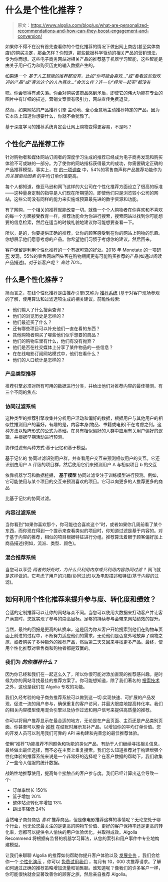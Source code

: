 # 什么是个性化推荐？

> 原文：<https://www.algolia.com/blog/ux/what-are-personalized-recommendations-and-how-can-they-boost-engagement-and-conversion/>

如果你不得不在没有首先查看你的个性化推荐的情况下做出网上商店(甚至实体商店)的购买决定，那会怎样？你知道，那些数据科学驱动的相关产品的营销想法，专为你而想。这些电子商务网站对相关产品的推荐基于机器学习智能，这些智能是由关于用户行为和购买历史的输入数据产生的。

如果连一个 *基于人工智能的推荐都没有，比如“你可能会喜欢…”或“看看这些受欢迎的产品”或“喜欢这个的人也喜欢…”会怎么样？连一句“经常一起买”都没有*

嗯。你会觉得有点失落。你会对购买该商品感到矛盾，即使它的伟大功能在专业的图片中有详细的描述，营销文案很有吸引力，网站宣传免费退货。

然而，如果网站的产品推荐引擎 主动地、全心全意地主动推荐特定的产品，因为它本质上知道你想要什么，你就不会犹豫了。

基于深度学习的推荐系统肯定会让网上购物变得更容易，不是吗？

## [](#personalized-product-recommendations-work)个性化产品推荐工作

针对购物者和媒体网站订阅者的深度学习生成的推荐已经成为电子商务发现和购买体验不可或缺的一部分。为了使你的网站指标获得最大的成功，你需要确定正确的产品推荐模型。事实上，在 [的一项调查](https://www.invespcro.com/blog/e-commerce-product-recommendations/) 中，54%的零售商声称产品推荐功能作为 *的关键驱动因素* 的平均订单价值更高。

每个人都知道，像亚马逊和网飞这样的大公司在个性化推荐方面设立了很高的标准——这种量身定制的指导是人们现在所期望的，即使他们只是浏览较小公司的网站，这些公司没有同样的能力来实施或预算最先进的数字资源和功能。

有了网购，一个相关的推荐就能改变一切。就像一个个人购物者在你喜欢和不喜欢的每一个方面接受教育一样，推荐功能会为你进行搜索，搜索网站以找到你可能想要的信息检索，然后在适当的时候礼貌地建议你可能想要查看一下。

所以，是的，你要提供正确的推荐，让你的顾客感受到在你的网站上购物的乐趣。你想展示他们愿意考虑的产品。你希望他们习惯于考虑你的建议，然后回来。

客户保留是利用个性化推荐的一个有据可查的好处。2018 年 Monetate [的一项研究](https://www.insiderintelligence.com/content/the-impact-of-product-recommendations) 发现，55%的零售网站回头客在购物期间更有可能购买推荐的产品(如通过阅读产品描述)。对于新客户呢？ *高达 70%。*

## [](#what-is-a-personalized-recommendation)什么是个性化推荐？

简而言之，在线个性化推荐是由推荐引擎(又称为 [推荐系统](https://www.algolia.com/blog/product/what-is-a-recommender-system-recommendation-engine/) )基于对客户现场参观的了解，使用算法和过滤选项生成的相关建议。前瞻性线索:

*   他们输入了什么搜索查询？
*   他们的浏览历史是怎样的？
*   他们最近买了什么？
*   还有哪些项目可以补充他们一直在看的东西？
*   其他购物者购买了哪些他们似乎想要的商品？
*   他们的购物车里有什么，他们有没有抛弃？
*   他们是否在社交媒体上分享了某件物品的一些信息？
*   在在线电影订阅网站模式中，他们在看什么？
*   他们的人口统计是怎样的？

### [](#types-of-product-recommendations)产品类型推荐

推荐引擎必须对所有可用的数据进行分类，并给出他们对推荐内容的最佳猜测。有三个不同的焦点:

### [](#collaborative-filtering-systems)协同过滤系统

这种类型的推荐引擎收集并分析用户活动和偏好的数据，根据用户与其他用户的相似性推测用户的喜好。有趣的是，内容本身(物品、书籍或电影)不在考虑之列。这种方法以矩阵形式的公式为基础，在具有相似偏好的人群中应用有关用户偏好的逻辑，并根据早期活动进行预测。

协作过滤有两种方式:基于记忆和基于模型。

基于记忆的 协同过滤识别用户群，并查看用户交互来预测相似用户的交互。它还识别由用户 A 评级的项目群，然后使用它们来预测用户 A 与相似项目 b 的交互

依靠机器学习和数据挖掘， **基于模型** 协同过滤专注于训练模型进行预测。例如，它可能使用与某个项目的交互来预测喜欢的项目。它可以向更多的人推荐更多的商品

比基于记忆的协同过滤。

### [](#content-based-filtering-systems)内容过滤系统

当你看到“如果你喜欢那个，你可能也会喜欢这个”时，或者如果你几周前看了某个东西，而你现在得到一个提示来查看类似的项目时，你知道过滤是基于内容的。对于基于内容的推荐，相似的项目根据特征进行分组。推荐算法着眼于顾客偏好加上商品描述(例如，流派、类型、颜色)。

### [](#hybrid-recommendation-systems)混合推荐系统

当您可以享受 *两者的好处时，为什么只利用内存或只利用内容协同过滤？* 网飞就是这样做的。它考虑了用户的兴趣(协同过滤)以及电影描述和特征(基于内容的过滤)。

## [](#how-can-you-use-personalized-recommendations-to-lift%c2%a0-engagement-conversion-and-performance)如何利用个性化推荐来提升参与度、转化度和绩效？

合适的定制推荐可以让你的网站与众不同。当您可以使用大数据来打动客户并让客户满意时，您就实现了参与的崇高目标。足够的持续参与会带来网站绩效的提升。

当然，最终的回报是更高的转换率，这是因为你从客户开始搜索到他们在购物车页面上前进的过程中，不断努力适应他们的需求，无论他们是否意外地放弃了购物之旅，或者购买了多种额外的推荐产品，然后第二天又回来寻找更多产品。最终，使用个性化推荐对零售商和购物者都是双赢的。

### [](#what-do-we-recommend-for-you)我们为 *的你推荐什么？*

因为你已经和我们在一起这么久了，所以你很可能对添加直观的推荐感兴趣。是时候为你的网站寻找最佳的推荐方案了。你可能想知道，除了我们著名的 [搜索技术](https://www.algolia.com/products/search-and-discovery/hosted-search-api/) 之外，这也是我们在 Algolia 专攻的功能。

我们久经考验的电子商务推荐系统可以做到这一切:实现快速、可扩展的产品发现，促进一流的用户参与，确保重复的客户访问，并最大限度地提高转化率。我们的相关内容模型使用混合引擎以及协作过滤和用户信号来提供高质量的推荐。

你可以将用户推荐显示在最合适的地方，无论是在产品页面、主页还是产品类别页面。你甚至可以整合 [推荐](https://www.algolia.com/products/recommendations/) 在结账时展示互补产品，以增加你的平均订单价值。您的开发人员可以利用我们可靠的 API 来构建和完善您的最佳推荐体验。

使用“推荐”功能推荐不同颜色和功能的类似产品，有助于人们继续寻找相关信息，最终做出最佳选择，而不必在主页上重复搜索。我们怎么知道推荐对于构建增强个性化体验的推荐系统来说是一个非常好的选择呢？在客户数据的帮助下，我们收集了一些令人信服的统计数据。

战略性地推荐使用，提高每个接触点的客户参与度。我们已经计算出这会导致一个:

*   订单率增长 150%
*   篮子增加 20%
*   整体站点转化率增加 13%
*   跳出率降低 24%

当然电子商务商店 *喜欢* 推荐商品，但是像电影推荐这样的事情呢？无论您处于哪个行业，也无论您最关注的是更高的购物车价值、更好的客户保持率还是更高的转化率，您都可以提供令人愉快的用户体验优化，并取得成效。Algolia Recommend 将根据有监督的机器学习算法，从您的索引和用户事件中专业地构建模型。

让我们来聊聊 Algolia 的推荐如何帮助你提升客户体验以及 [发展业务](https://www.algolia.com/blog/product/why-we-recommend-recommend-to-make-recommendations/) 。我们会给你一个 [个性化演示](https://www.algolia.com/demorequest/) ，你可以 [免费试用我们](https://www.algolia.com/users/sign_up) ，每月有 10，000 次推荐请求。了解如何通过正确的推荐策略增加流量和销售额。谁知道呢？像我们的许多客户一样，你可能很快就会显著改善你的顾客之旅，然后亲自推荐 Algolia。